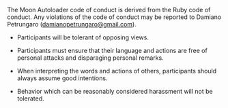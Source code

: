 The Moon Autoloader code of conduct is derived from the Ruby code of conduct. Any violations of the code of conduct may be reported to Damiano Petrungaro (damianopetrungaro@gmail.com).

- Participants will be tolerant of opposing views.

- Participants must ensure that their language and actions are free of personal attacks and disparaging personal remarks.

- When interpreting the words and actions of others, participants should always assume good intentions.

- Behavior which can be reasonably considered harassment will not be tolerated.